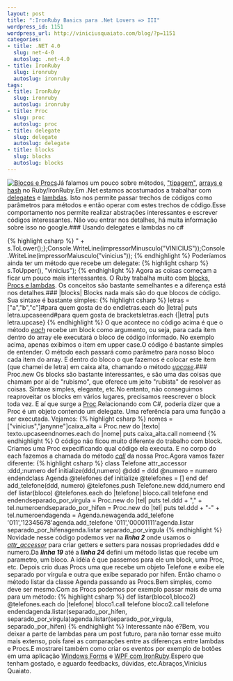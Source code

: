 ```yaml
--- 
layout: post
title: ":IronRuby Basics para .Net Lovers => III"
wordpress_id: 1151
wordpress_url: http://viniciusquaiato.com/blog/?p=1151
categories: 
- title: .NET 4.0
  slug: net-4-0
  autoslug: .net-4.0
- title: IronRuby
  slug: ironruby
  autoslug: ironruby
tags: 
- title: IronRuby
  slug: ironruby
  autoslug: ironruby
- title: Proc
  slug: proc
  autoslug: proc
- title: delegate
  slug: delegate
  autoslug: delegate
- title: blocks
  slug: blocks
  autoslug: blocks
---
```

[![Blocos e Procs](http://viniciusquaiato.com/blog/wp-content/uploads/2010/07/132243417_39300a8258_m.jpg "Blocos e Procs")](http://viniciusquaiato.com/blog/wp-content/uploads/2010/07/132243417_39300a8258_m.jpg)Já falamos um pouco sobre métodos, ["tipagem"](http://viniciusquaiato.com/blog/ironruby-basics-para-net-lovers-i/), [arrays e hash](http://viniciusquaiato.com/blog/ironruby-basics-para-net-lovers-ii/) no Ruby/IronRuby.Em .Net estamos acostumados a trabalhar com [delegates](http://msdn.microsoft.com/en-us/library/ms173171(VS.80).aspx) e [lambdas](http://msdn.microsoft.com/en-us/library/bb397687.aspx). Isto nos permite passar trechos de códigos como parâmetros para métodos e então operar com estes trechos de código.Esse comportamento nos permite realizar abstrações interessantes e escrever códigos interessantes. Não vou entrar nos detalhes, há muita informação sobre isso no google.### Usando delegates e lambdas no c#

{% highlight csharp %}
 " + s.ToLower();};Console.WriteLine(impressorMinusculo("VINICIUS"));Console.WriteLine(impressorMaiusculo("vinicius"));
{% endhighlight %}
Poderíamos ainda ter um método que recebe um delegate:
{% highlight csharp %}
 s.ToUpper(), "vinicius");
{% endhighlight %}
Agora as coisas começam a ficar um pouco mais interessantes. O Ruby trabalha muito com [blocks, Procs e lambdas](http://www.robertsosinski.com/2008/12/21/understanding-ruby-blocks-procs-and-lambdas/). Os conceitos são bastante semelhantes e a diferença está nos detalhes.### |blocks|
Blocks nada mais são do que blocos de código. Sua sintaxe é bastante simples:
{% highlight csharp %}
letras = ["a","b","c"]#para quem gosta de do endletras.each do |letra|    puts letra.upcaseend#para quem gosta de bracketsletras.each {|letra| puts letra.upcase}
{% endhighlight %}
O que acontece no código acima é que o método _[each](http://ruby-doc.org/core/classes/Array.html#M002173)_ recebe um block como argumento, ou seja, para cada item dentro do array ele executará o bloco de código informado. No exemplo acima, apenas exibimos o item em upper case.O código é bastante simples de entender. O método each passará como parâmetro para nosso bloco cada item do array. E dentro do bloco o que fazemos é colocar este item (que chamei de letra) em caixa alta, chamando o método _[upcase](http://ruby-doc.org/core/classes/String.html#M000793)_.### Proc.new
Os blocks são bastante interessantes, e são uma das coisas que chamam por aí de "rubismo", que oferece um jeito "rubista" de resolver as coisas. Sintaxe simples, elegante, etc.No entanto, não conseguimos reaproveitar os blocks em vários lugares, precisamos reescrever o block toda vez. E aí que surge a [Proc](http://ruby-doc.org/core/classes/Proc.html).Relacionando com C#, poderia dizer que a Proc é um objeto contendo um delegate. Uma referência para uma função a ser executada. Vejamos:
{% highlight csharp %}
nomes = ["vinicius","janynne"]caixa_alta = Proc.new do |texto|    texto.upcaseendnomes.each  do |nome|     puts caixa_alta.call nomeend
{% endhighlight %}
O código não ficou muito diferente do trabalho com block. Criamos uma Proc expecificando qual código ela executa. E no corpo do each fazemos a chamada do método _[call](http://ruby-doc.org/core/classes/Proc.html#M001553)_ da nossa Proc.Agora vamos fazer diferente:
{% highlight csharp %}
class Telefone  attr_accessor :ddd,:numero  def initialize(ddd,numero)    @ddd = ddd    @numero = numero  endendclass Agenda  @telefones  def initialize    @telefones = []  end  def add_telefone(ddd, numero)    @telefones.push Telefone.new ddd,numero  end  def listar(bloco)    @telefones.each do |telefone|      bloco.call telefone    end  endendseparado_por_virgula = Proc.new do |tel|  puts tel.ddd + "," + tel.numeroendseparado_por_hifen = Proc.new do |tel|  puts tel.ddd + "-" + tel.numeroendagenda = Agenda.newagenda.add_telefone '011','12345678'agenda.add_telefone '011','00001111'agenda.listar separado_por_hifenagenda.listar separado_por_virgula
{% endhighlight %}
Novidade nesse código podemos ver na _**linha 2**_ onde usamos o _[attr_accessor](http://ruby-doc.org/core/classes/Module.html#M001681)_ para criar getters e setters para nossas propriedades ddd e numero.Da _**linha 19**_ até a _**linha 24**_ defini um método listas que recebe um parametro, um bloco. A idéia é que passemos para ele um block, uma Proc, etc. Depois crio duas Procs uma que recebe um objeto Telefone e exibe ele separado por vírgula e outra que exibe separado por hifen. Então chamo o método listar da classe Agenda passando as Procs.Bem simples, como deve ser mesmo.Com as Procs podemos por exemplo passar mais de uma para um método:
{% highlight csharp %}
def listar(bloco1,bloco2)  @telefones.each do |telefone|    bloco1.call telefone    bloco2.call telefone  endendagenda.listar(separado_por_hifen, separado_por_virgula)agenda.listar(separado_por_virgula, separado_por_hifen)
{% endhighlight %}
Interessante não é?Bem, vou deixar a parte de lambdas para um post futuro, para não tornar esse muito mais extenso, pois farei as comparações entre as diferenças entre lambdas e Procs.E mostrarei também como criar os eventos por exemplo de botões em uma aplicação [Windows Forms](http://viniciusquaiato.com/blog/sharpdevelop-ide-para-trabalhar-com-ironruby/) e [WPF com IronRuby](http://viniciusquaiato.com/blog/ironruby-rodando-ruby-dentro-do-net/).Espero que tenham gostado, e aguardo feedbacks, dúvidas, etc.Abraços,Vinicius Quaiato.
